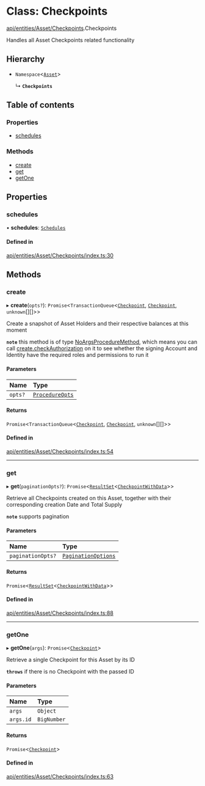 # Class: Checkpoints

[api/entities/Asset/Checkpoints](../wiki/api.entities.Asset.Checkpoints).Checkpoints

Handles all Asset Checkpoints related functionality

## Hierarchy

- `Namespace`<[`Asset`](../wiki/api.entities.Asset.Asset)\>

  ↳ **`Checkpoints`**

## Table of contents

### Properties

- [schedules](../wiki/api.entities.Asset.Checkpoints.Checkpoints#schedules)

### Methods

- [create](../wiki/api.entities.Asset.Checkpoints.Checkpoints#create)
- [get](../wiki/api.entities.Asset.Checkpoints.Checkpoints#get)
- [getOne](../wiki/api.entities.Asset.Checkpoints.Checkpoints#getone)

## Properties

### schedules

• **schedules**: [`Schedules`](../wiki/api.entities.Asset.Checkpoints.Schedules.Schedules)

#### Defined in

[api/entities/Asset/Checkpoints/index.ts:30](https://github.com/PolymathNetwork/polymesh-sdk/blob/49113a20/src/api/entities/Asset/Checkpoints/index.ts#L30)

## Methods

### create

▸ **create**(`opts?`): `Promise`<`TransactionQueue`<[`Checkpoint`](../wiki/api.entities.Checkpoint.Checkpoint), [`Checkpoint`](../wiki/api.entities.Checkpoint.Checkpoint), `unknown`[][]\>\>

Create a snapshot of Asset Holders and their respective balances at this moment

**`note`** this method is of type [NoArgsProcedureMethod](../wiki/types.NoArgsProcedureMethod), which means you can call [create.checkAuthorization](../wiki/types.NoArgsProcedureMethod#checkauthorization)
  on it to see whether the signing Account and Identity have the required roles and permissions to run it

#### Parameters

| Name | Type |
| :------ | :------ |
| `opts?` | [`ProcedureOpts`](../wiki/types.ProcedureOpts) |

#### Returns

`Promise`<`TransactionQueue`<[`Checkpoint`](../wiki/api.entities.Checkpoint.Checkpoint), [`Checkpoint`](../wiki/api.entities.Checkpoint.Checkpoint), `unknown`[][]\>\>

#### Defined in

[api/entities/Asset/Checkpoints/index.ts:54](https://github.com/PolymathNetwork/polymesh-sdk/blob/49113a20/src/api/entities/Asset/Checkpoints/index.ts#L54)

___

### get

▸ **get**(`paginationOpts?`): `Promise`<[`ResultSet`](../wiki/types.ResultSet)<[`CheckpointWithData`](../wiki/types.CheckpointWithData)\>\>

Retrieve all Checkpoints created on this Asset, together with their corresponding creation Date and Total Supply

**`note`** supports pagination

#### Parameters

| Name | Type |
| :------ | :------ |
| `paginationOpts?` | [`PaginationOptions`](../wiki/types.PaginationOptions) |

#### Returns

`Promise`<[`ResultSet`](../wiki/types.ResultSet)<[`CheckpointWithData`](../wiki/types.CheckpointWithData)\>\>

#### Defined in

[api/entities/Asset/Checkpoints/index.ts:88](https://github.com/PolymathNetwork/polymesh-sdk/blob/49113a20/src/api/entities/Asset/Checkpoints/index.ts#L88)

___

### getOne

▸ **getOne**(`args`): `Promise`<[`Checkpoint`](../wiki/api.entities.Checkpoint.Checkpoint)\>

Retrieve a single Checkpoint for this Asset by its ID

**`throws`** if there is no Checkpoint with the passed ID

#### Parameters

| Name | Type |
| :------ | :------ |
| `args` | `Object` |
| `args.id` | `BigNumber` |

#### Returns

`Promise`<[`Checkpoint`](../wiki/api.entities.Checkpoint.Checkpoint)\>

#### Defined in

[api/entities/Asset/Checkpoints/index.ts:63](https://github.com/PolymathNetwork/polymesh-sdk/blob/49113a20/src/api/entities/Asset/Checkpoints/index.ts#L63)
